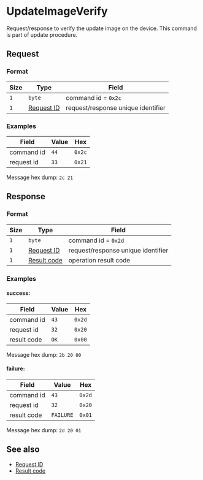 # UpdateImageVerify

Request/response to verify the update image on the device.
This command is part of update procedure.


## Request

### Format

| Size | Type                                 | Field                               |
| ---- | ------------------------------------ | ----------------------------------- |
| `1`  | `byte`                               | command id = `0x2c`                 |
| `1`  | [Request ID](../types.md#request-id) | request/response unique  identifier |

### Examples

| Field      | Value | Hex    |
| ---------- | ----- | ------ |
| command id | `44`  | `0x2c` |
| request id | `33`  | `0x21` |

Message hex dump: `2c 21`


## Response

### Format

| Size | Type                                   | Field                              |
| ---- | -------------------------------------- | ---------------------------------- |
| `1`  | `byte`                                 | command id = `0x2d`                |
| `1`  | [Request ID](../types.md#request-id)   | request/response unique identifier |
| `1`  | [Result code](../types.md#result-code) | operation result code              |

### Examples

#### success:

| Field       | Value | Hex    |
| ----------- | ----- | ------ |
| command id  | `43`  | `0x2d` |
| request id  | `32`  | `0x20` |
| result code | `OK`  | `0x00` |

Message hex dump: `2b 20 00`

#### failure:

| Field       | Value     | Hex    |
| ----------- | --------- | ------ |
| command id  | `43`      | `0x2d` |
| request id  | `32`      | `0x20` |
| result code | `FAILURE` | `0x01` |

Message hex dump: `2d 20 01`


## See also

* [Request ID](../types.md#request-id)
* [Result code](../types.md#result-code)
